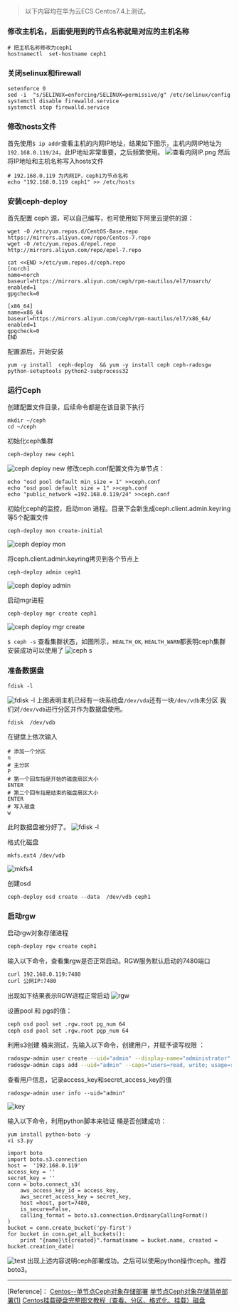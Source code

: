 > 以下内容均在华为云ECS Centos7.4上测试。

### 修改主机名，后面使用到的节点名称就是对应的主机名称
```
# 把主机名称修改为ceph1
hostnamectl  set-hostname ceph1
```
### 关闭selinux和firewall
```
setenforce 0
sed -i  "s/SELINUX=enforcing/SELINUX=permissive/g" /etc/selinux/config
systemctl disable firewalld.service
systemctl stop firewalld.service
```

### 修改hosts文件
首先使用`$ ip addr`查看主机的内网IP地址，结果如下图示，主机内网IP地址为`192.168.0.119/24`，此IP地址非常重要，之后频繁使用。
![查看内网IP.png](https://upload-images.jianshu.io/upload_images/13843118-b65918c18c8bf6c9.png?imageMogr2/auto-orient/strip%7CimageView2/2/w/1240)
然后将IP地址和主机名称写入hosts文件
```
# 192.168.0.119 为内网IP，ceph1为节点名称
echo "192.168.0.119 ceph1" >> /etc/hosts
```

### 安装ceph-deploy
首先配置 ceph 源，可以自己编写，也可使用如下阿里云提供的源：
```
wget -O /etc/yum.repos.d/CentOS-Base.repo https://mirrors.aliyun.com/repo/Centos-7.repo
wget -O /etc/yum.repos.d/epel.repo http://mirrors.aliyun.com/repo/epel-7.repo

cat <<END >/etc/yum.repos.d/ceph.repo
[norch]
name=norch
baseurl=https://mirrors.aliyun.com/ceph/rpm-nautilus/el7/noarch/
enabled=1
gpgcheck=0

[x86_64]
name=x86_64
baseurl=https://mirrors.aliyun.com/ceph/rpm-nautilus/el7/x86_64/
enabled=1
gpgcheck=0
END

```

配置源后，开始安装
```
yum -y install  ceph-deploy  && yum -y install ceph ceph-radosgw python-setuptools python2-subprocess32
```

### 运行Ceph
创建配置文件目录，后续命令都是在该目录下执行
```
mkdir ~/ceph
cd ~/ceph
```
初始化ceph集群
```
ceph-deploy new ceph1
```
![ceph deploy new](https://upload-images.jianshu.io/upload_images/13843118-777adf90e04e764a.png?imageMogr2/auto-orient/strip%7CimageView2/2/w/1240)
修改ceph.conf配置文件为单节点：
```
echo "osd pool default min_size = 1" >>ceph.conf
echo "osd pool default size = 1" >>ceph.conf
echo "public_network =192.168.0.119/24" >>ceph.conf
```

初始化ceph的监控，启动mon 进程。目录下会新生成ceph.client.admin.keyring 等5个配置文件
```
ceph-deploy mon create-initial
```
![ceph deploy mon](https://upload-images.jianshu.io/upload_images/13843118-ebcbf52ea0f9caf4.png?imageMogr2/auto-orient/strip%7CimageView2/2/w/1240)

将ceph.client.admin.keyring拷贝到各个节点上
```
ceph-deploy admin ceph1
```
![ceph deploy admin](https://upload-images.jianshu.io/upload_images/13843118-ee1329df08f1397d.png?imageMogr2/auto-orient/strip%7CimageView2/2/w/1240)

启动mgr进程
```
ceph-deploy mgr create ceph1
```
![ceph deploy mgr create](https://upload-images.jianshu.io/upload_images/13843118-ddc039452ace42d3.png?imageMogr2/auto-orient/strip%7CimageView2/2/w/1240)

`$ ceph -s` 查看集群状态，如图所示，`HEALTH_OK`, `HEALTH_WARN`都表明ceph集群安装成功可以使用了
![ceph s](https://upload-images.jianshu.io/upload_images/13843118-a8a2ceda8c5fa9a4.png?imageMogr2/auto-orient/strip%7CimageView2/2/w/1240)

### 准备数据盘
```
fdisk -l
```
![fdisk -l](https://upload-images.jianshu.io/upload_images/13843118-35e7152f837441bd.png?imageMogr2/auto-orient/strip%7CimageView2/2/w/1240)
上图表明主机已经有一块系统盘`/dev/vda`还有一块`/dev/vdb`未分区
我们对`/dev/vdb`进行分区并作为数据盘使用。

```
fdisk  /dev/vdb
```
在键盘上依次输入
```
# 添加一个分区
n
# 主分区
P
# 第一个回车指是开始的磁盘扇区大小
ENTER
# 第二个回车指是结束的磁盘扇区大小
ENTER
# 写入磁盘
w
```
此时数据盘被分好了。
![fdisk -l](https://upload-images.jianshu.io/upload_images/13843118-9e10c1f694b80b71.png?imageMogr2/auto-orient/strip%7CimageView2/2/w/1240)

格式化磁盘
```
mkfs.ext4 /dev/vdb
```
![mkfs4](https://upload-images.jianshu.io/upload_images/13843118-9e3c95f7f098f801.png?imageMogr2/auto-orient/strip%7CimageView2/2/w/1240)

创建osd
```
ceph-deploy osd create --data  /dev/vdb ceph1
```

### 启动rgw
启动rgw对象存储进程
```bash
ceph-deploy rgw create ceph1
```

输入以下命令，查看集rgw是否正常启动。RGW服务默认启动的7480端口
```bash
curl 192.168.0.119:7480
curl 公网IP:7480
```
出现如下结果表示RGW进程正常启动
![rgw](https://upload-images.jianshu.io/upload_images/13843118-156ea4589127437e.png?imageMogr2/auto-orient/strip%7CimageView2/2/w/1240)

设置pool 和 pgs的值：

```bash
ceph osd pool set .rgw.root pg_num 64
ceph osd pool set .rgw.root pgp_num 64
```
利用s3创建 桶来测试，先输入以下命令，创建用户，并赋予读写权限  ：
```bash
radosgw-admin user create --uid="admin" --display-name="administrator"
radosgw-admin caps add --uid="admin" --caps="users=read, write; usage=read,write; buckets=read,write"
```
查看用户信息，记录access_key和secret_access_key的值
```
radosgw-admin user info --uid="admin"
```

![key](https://upload-images.jianshu.io/upload_images/13843118-defaca417acb5f00.png?imageMogr2/auto-orient/strip%7CimageView2/2/w/1240)

输入以下命令，利用python脚本来验证 桶是否创建成功：
```
yum install python-boto -y
vi s3.py

import boto
import boto.s3.connection
host =  '192.168.0.119'
access_key = ''
secret_key = ''
conn = boto.connect_s3(
    aws_access_key_id = access_key,
    aws_secret_access_key = secret_key,
    host =host, port=7480,
    is_secure=False,
    calling_format = boto.s3.connection.OrdinaryCallingFormat()
)
bucket = conn.create_bucket('py-first')
for bucket in conn.get_all_buckets():
    print "{name}\t{created}".format(name = bucket.name, created = bucket.creation_date)

```
![test](https://upload-images.jianshu.io/upload_images/13843118-0ad878f94a99e738.png?imageMogr2/auto-orient/strip%7CimageView2/2/w/1240)
出现上述内容说明ceph部署成功。之后可以使用python操作ceph。推荐boto3。


----
[Reference]：
[Centos--单节点Ceph对象存储部署](https://blog.csdn.net/qq_33553493/article/details/103851749)
[单节点Ceph对象存储简单部署(1)](https://blog.csdn.net/weixin_42562106/article/details/109660009)
[Centos挂载硬盘完整图文教程（查看、分区、格式化、挂载）磁盘](https://www.fujieace.com/linux/centos-mount.html)